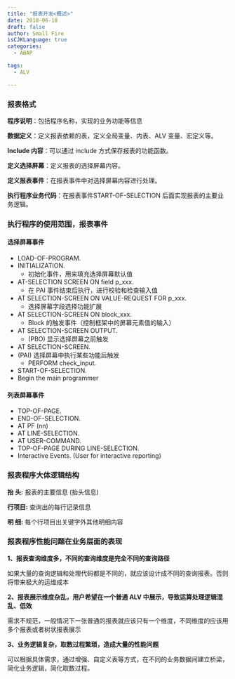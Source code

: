 ```yaml
---
title: "报表开发<概述>"
date: 2018-06-18
draft: false
author: Small Fire
isCJKLanguage: true
categories: 
  - ABAP

tags: 
  - ALV

---
```


### 报表格式

**程序说明**：包括程序名称，实现的业务功能等信息

**数据定义**：定义报表依赖的表，定义全局变量、内表、ALV 变量、宏定义等。

**Include 内容**：可以通过 include 方式保存报表的功能函数。

**定义选择屏幕**：定义报表的选择屏幕内容。

**定义报表事件**：在报表事件中对选择屏幕内容进行处理。

**执行程序业务代码**：在报表事件START-OF-SELECTION 后面实现报表的主要业务逻辑。

### 执行程序的使用范围，报表事件

#### 选择屏幕事件

- LOAD-OF-PROGRAM.
- INITIALIZATION. 
  - 初始化事件，用来填充选择屏幕默认值
- AT-SELECTION SCREEN ON field p_xxx.  
  - 在 PAI 事件结束后执行，进行校验和检查输入值
- AT SELECTION-SCREEN ON VALUE-REQUEST FOR p_xxx. 
  - 选择屏幕字段选择功能扩展
- AT SELECTION-SCREEN ON block_xxx.
  - Block 的触发事件（控制框架中的屏幕元素值的输入）
- AT SELECTION-SCREEN OUTPUT.   
  - (PBO) 显示选择屏幕之前触发
- AT SELECTION-SCREEN.   
- (PAI) 选择屏幕中执行某些功能后触发
  - PERFORM check_input.
- START-OF-SELECTION.
- Begin the main programmer

#### 列表屏幕事件

- TOP-OF-PAGE.
- END-OF-SELECTION. 
- AT PF (nn)
- AT LINE-SELECTION.
- AT USER-COMMAND.
- TOP-OF-PAGE DURING LINE-SELECTION.
- Interactive Events. (User for interactive reporting)

### 报表程序大体逻辑结构
**抬  头:** 报表的主要信息 (抬头信息)

**行项目:** 查询出的每行记录信息

**明  细:** 每个行项目出关键字外其他明细内容

### 报表程序性能问题在业务层面的表现

**1、报表查询维度多，不同的查询维度是完全不同的查询路径**

如果大量的查询逻辑和处理代码都是不同的，就应该设计成不同的查询报表。否则将带来极大的运维成本

**2、报表展示维度杂乱，用户希望在一个普通 ALV 中展示，导致运算处理逻辑混乱、低效**

需求不规范，一般情况下一张普通的报表就应该只有一个维度，不同维度的应该用多个报表或者树状报表展示

**3、业务逻辑复杂，取数过程繁琐，造成大量的性能问题**

可以根据具体需求，通过增强、自定义表等方式，在不同的业务数据间建立桥梁，简化业务逻辑，简化取数过程。











